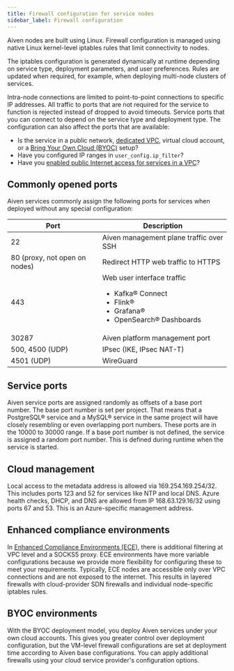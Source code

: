 ```yaml
---
title: Firewall configuration for service nodes
sidebar_label: Firewall configuration
---
```


Aiven nodes are built using Linux. Firewall configuration is managed using native Linux kernel-level iptables rules that limit connectivity to nodes.

The iptables configuration is generated dynamically at runtime depending on
service type, deployment parameters, and user preferences. Rules are updated
when required, for example, when deploying multi-node clusters of services.

Intra-node connections are limited to point-to-point connections to specific IP
addresses. All traffic to ports that are not required for the service to
function is rejected instead of dropped to avoid timeouts. Service ports that
you can connect to depend on the service type and deployment type. The
configuration can also affect the ports that are available:

-   Is the service in a public network,
    [dedicated VPC](/docs/platform/howto/manage-vpc-peering), virtual cloud account, or a
    [Bring Your Own Cloud (BYOC)](/docs/platform/concepts/byoc) setup?
-   Have you configured IP ranges in `user_config.ip_filter`?
-   Have you
    [enabled public Internet access for services in a VPC](/docs/platform/howto/public-access-in-vpc)?

## Commonly opened ports

Aiven services commonly assign the following ports for services when
deployed without any special configuration:

<table>
  <thead>
    <tr>
      <th>Port</th>
      <th>Description</th>
    </tr>
  </thead>
  <tbody>
    <tr>
      <td>22</td>
      <td>Aiven management plane traffic over SSH</td>
    </tr>
    <tr>
      <td>80 (proxy, not open on nodes)</td>
      <td>Redirect HTTP web traffic to HTTPS</td>
    </tr>
    <tr>
      <td>443</td>
      <td>
      Web user interface traffic
        <ul>
          <li>Kafka® Connect</li>
          <li>Flink®</li>
          <li>Grafana®</li>
          <li>OpenSearch® Dashboards</li>
        </ul>
      </td>
    </tr>
    <tr>
      <td>30287</td>
      <td>Aiven platform management port</td>
    </tr>
    <tr>
      <td>500, 4500 (UDP)</td>
      <td>IPsec (IKE, IPsec NAT-T)</td>
    </tr>
    <tr>
      <td>4501 (UDP)</td>
      <td>WireGuard</td>
    </tr>
  </tbody>
</table>

## Service ports

Aiven service ports are assigned randomly as offsets of a base port
number. The base port number is set per project. That means that a
PostgreSQL® service and a MySQL® service in the same project will have
closely resembling or even overlapping port numbers. These ports are in
the 10000 to 30000 range. If a base port number is not defined, the
service is assigned a random port number. This is defined during runtime
when the service is started.

## Cloud management

Local access to the metadata address is allowed via 169.254.169.254/32.
This includes ports 123 and 52 for services like NTP and local DNS.
Azure health checks, DHCP, and DNS are allowed from IP 168.63.129.16/32
using ports 67 and 53. This is an Azure-specific management address.

## Enhanced compliance environments

In [Enhanced Compliance Environments
(ECE)](/docs/platform/concepts/enhanced-compliance-env),
there is additional filtering at VPC level and a SOCKS5 proxy. ECE
environments have more variable configurations because we provide more
flexibility for configuring these to meet your requirements. Typically,
ECE nodes are accessible only over VPC connections and are not exposed
to the internet. This results in layered firewalls with cloud-provider
SDN firewalls and individual node-specific iptables rules.

## BYOC environments

With the BYOC deployment model, you deploy Aiven services under your own
cloud accounts. This gives you greater control over deployment
configuration, but the VM-level firewall configurations are set at
deployment time according to Aiven base configurations. You can apply
additional firewalls using your cloud service provider's configuration
options.

